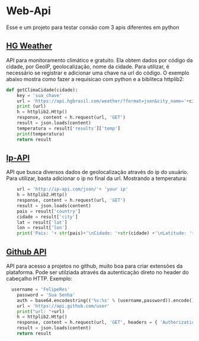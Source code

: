 # Web-Api
Esse e um projeto para testar conxão com 3 apis diferentes em python
## [HG Weather](https://hgbrasil.com/status/weather/)
API para monitoramento climático e gratuito. Ela obtem dados por código da cidade, por GeoIP, geolocalização, nome da cidade. Para utilizar, é necessário se registrar e adicionar uma chave na url do código.
O exemplo abaixo mostra como fazer a requisicao com python e a bibliteca httplib2:
```python
def getClimaCidade(cidade):
	key = 'sua_chave'
	url = 'https://api.hgbrasil.com/weather/?format=json&city_name='+cidade+'&key=sua_chave'
	print (url)
	h = httplib2.Http()
	response, content = h.request(url, 'GET')
	result = json.loads(content)
	temperatura = result['results']['temp']
	print(temperatura)
	return result
```

## [Ip-API](http://ip-api.com/)
API que busca diversos dados de geolocalização através do ip do usuário. Para utilizar, basta adicionar o ip no final da url.
Mostrando a temperatura:
```python
	url = 'http://ip-api.com/json/'+ 'your ip'
	h = httplib2.Http()
	response, content = h.request(url, 'GET')
	result = json.loads(content)
	pais = result['country']
	cidade = result['city']
	lat = result['lat']
	lon = result['lon']
	print('Pais: '+ str(pais)+'\nCidade: '+str(cidade) +'\nLatitude: '+ str(lat) + '\nLongitude: '+str(lon))
```
## [Github API](https://developer.github.com/v3/)
API para acesso a projetos no github, muito boa para criar extensões da plataforma. Pode ser utilziada através da autenticação direto no header do cabeçalho HTTP.
Exemplo:
```python
  username = 'FelipeRes'
	password = 'Sua Senha'
	auth = base64.encodestring(('%s:%s' % (username,password)).encode()).decode().replace('\n', '')
	url = 'https://api.github.com/user'
	print("url: "+url)
	h = httplib2.Http()
	response, content = h.request(url, 'GET', headers = { 'Authorization' : 'Basic ' + auth })
	result = json.loads(content)
	return result
```


